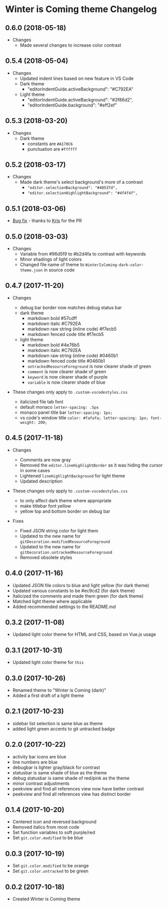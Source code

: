 # Winter is Coming theme Changelog

<a name="0.6.0"></a>

## 0.6.0 (2018-05-18)

* Changes
  * Made several changes to increase color contrast

<a name="0.5.4"></a>

## 0.5.4 (2018-05-04)

* Changes
  * Updated indent lines based on new feature in VS Code
  * Dark theme
    * "editorIndentGuide.activeBackground": "#C792EA"
  * Light theme
    * "editorIndentGuide.activeBackground": "#2f86d2",
    * "editorIndentGuide.background": "#eff2ef"

<a name="0.5.3"></a>

## 0.5.3 (2018-03-20)

* Changes
  * Dark theme
    * constants are `#A170C6`
    * punctuation are `#ffffff`

<a name="0.5.2"></a>

## 0.5.2 (2018-03-17)

* Changes
  * Made dark theme's select background's more of a contrast
    * `"editor.selectionBackground": "#40537d",`
    * `"editor.selectionHighlightBackground": "#4f4f4f",`

<a name="0.5.1"></a>

## 0.5.1 (2018-03-06)

* [Bug fix](https://github.com/johnpapa/vscode-winteriscoming/pull/10) - thanks to [Kris](https://github.com/kriscoleman) for the PR

<a name="0.5.0"></a>

## 0.5.0 (2018-03-03)

* Changes
  * Variable from #96d5f9 to #b2d4fa to contrast with keywords
  * Minor shadings of light colors
  * Changed file name of theme to `WinterIsComing-dark-color-theme.json` in source code

<a name="0.4.7"></a>

## 0.4.7 (2017-11-20)

* Changes

  * debug bar border now matches debug status bar
  * dark theme
    * markdown bold #57cdff
    * markdown italic #C792EA
    * markdown raw string (inline code) #f7ecb5
    * markdown fenced code title #f7ecb5
  * light theme
    * markdown bold #4e76b5
    * markdown italic #C792EA
    * markdown raw string (inline code) #0460b1
    * markdown fenced code title #0460b1
    * `untrackedResourceForeground` is now clearer shade of green
    * `comment` is now clearer shade of green
    * `keyword` is now clearer shade of purple
    * `variable` is now clearer shade of blue

* These changes only apply to `.custom-vscodestyles.css`
  * italicized file tab font
  * default monaco `letter-spacing: .5px`
  * monaco panel title bar `letter-spacing: 1px;`
  * vs code's window title `color: #fafafa; letter-spacing: 1px; font-weight: 200;`

<a name="0.4.5"></a>

## 0.4.5 (2017-11-18)

* Changes

  * Comments are now gray
  * Removed the `editor.lineHighlightBorder` as it was hiding the cursor in some cases
  * Lightened `lineHighlightBackground` for light theme
  * Updated description

* These changes only apply to `.custom-vscodestyles.css`

  * to only affect dark theme where appropriate
  * make titlebar font yellow
  * yellow top and bottom border on debug bar

* Fixes
  * Fixed JSON string color for light them
  * Updated to the new name for `gitDecoration.modifiedResourceForeground`
  * Updated to the new name for `gitDecoration.untrackedResourceForeground`
  * Removed obsolete styles

<a name="0.4.0"></a>

## 0.4.0 (2017-11-16)

* Updated JSON file colors to blue and light yellow (for dark theme)
* Updated various constants to be #ec9cd2 (for dark theme)
* Italicized the comments and made them green (for dark theme)
* Matched light theme where applicable
* Added recommended settings to the README.md

<a name="0.3.2"></a>

## 0.3.2 (2017-11-08)

* Updated light color theme for HTML and CSS, based on Vue.js usage

<a name="0.3.1"></a>

## 0.3.1 (2017-10-31)

* Updated light color theme for `this`

<a name="0.3.0"></a>

## 0.3.0 (2017-10-26)

* Renamed theme to "Winter is Coming (dark)"
* Added a first draft of a light theme

<a name="0.2.1"></a>

## 0.2.1 (2017-10-23)

* sidebar list selection is same blue as theme
* added light green accents to git untracked badge

<a name="0.2.0"></a>

## 0.2.0 (2017-10-22)

* activity bar icons are blue
* line numbers are blue
* debugbar is lighter gray/black for contrast
* statusbar is same shade of blue as the theme
* debug statusbar is same shade of red/pink as the theme
* minor contrast adjustments
* peekview and find all references view now have better contrast
* peekview and find all references view has distinct border

<a name="0.1.4"></a>

## 0.1.4 (2017-10-20)

* Centered icon and reversed background
* Removed italics from most code
* Set function variables to soft purple/red
* Set `git.color.modified` to be blue

<a name="0.0.3"></a>

## 0.0.3 (2017-10-19)

* Set `git.color.modified` to be orange
* Set `git.color.untracked` to be green

<a name="0.0.2"></a>

## 0.0.2 (2017-10-18)

* Created Winter is Coming theme
